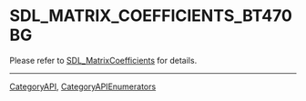 # SDL_MATRIX_COEFFICIENTS_BT470BG

Please refer to [SDL_MatrixCoefficients](SDL_MatrixCoefficients) for details.

----
[CategoryAPI](CategoryAPI), [CategoryAPIEnumerators](CategoryAPIEnumerators)

